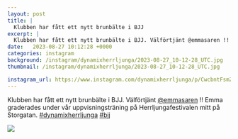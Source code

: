 ```yaml
---
layout: post
title: |
  Klubben har fått ett nytt brunbälte i BJJ
excerpt: |
  Klubben har fått ett nytt brunbälte i BJJ. Välförtjänt @emmasaren !! Emma graderades under vår uppvisningsträning på Herrljungafestivalen mitt på Storgatan.   
date:   2023-08-27 10:12:28 +0000
categories: instagram
background: /instagram/dynamixherrljunga/2023-08-27_10-12-28_UTC.jpg
thumbnail: /instagram/dynamixherrljunga/2023-08-27_10-12-28_UTC.jpg

instagram_url: https://www.instagram.com/dynamixherrljunga/p/CwcbntFsmZA
---
```

Klubben har fått ett nytt brunbälte i BJJ. Välförtjänt [@emmasaren](https://www.instagram.com/emmasaren/) !! Emma graderades under vår uppvisningsträning på Herrljungafestivalen mitt på Storgatan.  [#dynamixherrljunga](https://www.instagram.com/explore/tags/dynamixherrljunga/) [#bjj](https://www.instagram.com/explore/tags/bjj/)



<img src='{{ site.baseurl }}/instagram/dynamixherrljunga/2023-08-27_10-12-28_UTC.jpg' class='img-fluid' />
